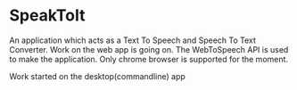 # SpeakToIt

An application which acts as a Text To Speech and Speech To Text Converter. Work on the web app is going on. The WebToSpeech API is used to make the application. Only chrome browser is supported for the moment. 

Work started on the desktop(commandline) app
